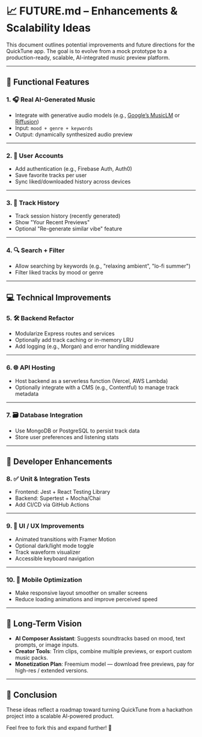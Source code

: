 # 📈 FUTURE.md – Enhancements & Scalability Ideas

This document outlines potential improvements and future directions for the QuickTune app. The goal is to evolve from a mock prototype to a production-ready, scalable, AI-integrated music preview platform.

---

## 🚀 Functional Features

### 1. 🎧 Real AI-Generated Music
- Integrate with generative audio models (e.g., [Google’s MusicLM](https://google-research.github.io/seanet/musiclm) or [Riffusion](https://www.riffusion.com/))
- Input: `mood + genre + keywords`
- Output: dynamically synthesized audio preview

---

### 2. 👤 User Accounts
- Add authentication (e.g., Firebase Auth, Auth0)
- Save favorite tracks per user
- Sync liked/downloaded history across devices

---

### 3. 📂 Track History
- Track session history (recently generated)
- Show "Your Recent Previews"
- Optional "Re-generate similar vibe" feature

---

### 4. 🔍 Search + Filter
- Allow searching by keywords (e.g., "relaxing ambient", "lo-fi summer")
- Filter liked tracks by mood or genre

---

## 💻 Technical Improvements

### 5. 🛠️ Backend Refactor
- Modularize Express routes and services
- Optionally add track caching or in-memory LRU
- Add logging (e.g., Morgan) and error handling middleware

---

### 6. 🌐 API Hosting
- Host backend as a serverless function (Vercel, AWS Lambda)
- Optionally integrate with a CMS (e.g., Contentful) to manage track metadata

---

### 7. 🗃️ Database Integration
- Use MongoDB or PostgreSQL to persist track data
- Store user preferences and listening stats

---

## 🧪 Developer Enhancements

### 8. ✅ Unit & Integration Tests
- Frontend: Jest + React Testing Library
- Backend: Supertest + Mocha/Chai
- Add CI/CD via GitHub Actions

---

### 9. 🌙 UI / UX Improvements
- Animated transitions with Framer Motion
- Optional dark/light mode toggle
- Track waveform visualizer
- Accessible keyboard navigation

---

### 10. 📱 Mobile Optimization
- Make responsive layout smoother on smaller screens
- Reduce loading animations and improve perceived speed

---

## 🧠 Long-Term Vision

- **AI Composer Assistant**: Suggests soundtracks based on mood, text prompts, or image inputs.
- **Creator Tools**: Trim clips, combine multiple previews, or export custom music packs.
- **Monetization Plan**: Freemium model — download free previews, pay for high-res / extended versions.

---

## 🏁 Conclusion

These ideas reflect a roadmap toward turning QuickTune from a hackathon project into a scalable AI-powered product.

Feel free to fork this and expand further! 🚀
